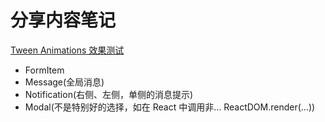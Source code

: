# 分享内容笔记


[Tween Animations 效果测试](http://127.0.0.1:8081/demos/Button/demo0009/dist/)

* FormItem
* Message(全局消息)
* Notification(右侧、左侧，单侧的消息提示)
* Modal(不是特别好的选择，如在 React 中调用非... ReactDOM.render(...))